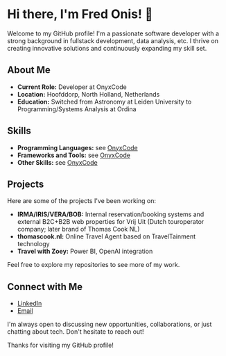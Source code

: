 # Hi there, I'm Fred Onis! 👋

Welcome to my GitHub profile! I'm a passionate software developer with a strong background in fullstack development, data analysis, etc. I thrive on creating innovative solutions and continuously expanding my skill set.

## About Me

- **Current Role:** Developer at OnyxCode
- **Location:** Hoofddorp, North Holland, Netherlands
- **Education:** Switched from Astronomy at Leiden University to Programming/Systems Analysis at Ordina

## Skills

- **Programming Languages:** see [OnyxCode](https://www.onyxcode.nl/)
- **Frameworks and Tools:** see [OnyxCode](https://www.onyxcode.nl/)
- **Other Skills:** see [OnyxCode](https://www.onyxcode.nl/)

## Projects

Here are some of the projects I've been working on:

- **IRMA/IRIS/VERA/BOB:** Internal reservation/booking systems and external B2C+B2B web properties for Vrij Uit (Dutch touroperator company; later brand of Thomas Cook NL)
- **thomascook.nl:** Online Travel Agent based on TravelTainment technology
- **Travel with Zoey:** Power BI, OpenAI integration

Feel free to explore my repositories to see more of my work.

## Connect with Me

- [LinkedIn](https://www.linkedin.com/in/fredonis/)
- [Email](mailto:fred.onis@protonmail.ch)

I'm always open to discussing new opportunities, collaborations, or just chatting about tech. Don't hesitate to reach out!

Thanks for visiting my GitHub profile!
